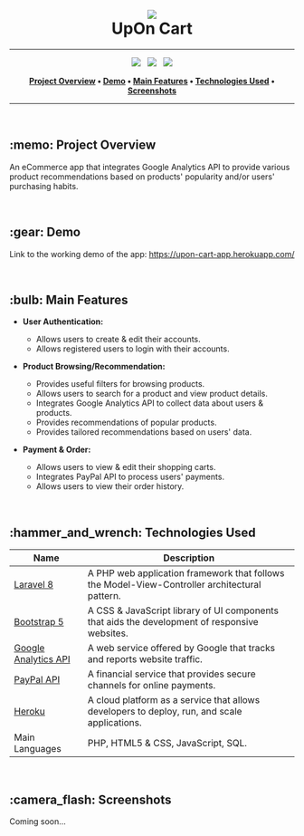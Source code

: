<h1 align="center">
  <br>
    <img src="https://user-images.githubusercontent.com/41291862/120219133-966cf680-c1ef-11eb-9ca6-cb52f55bcf77.png">
  <br>
    UpOn Cart
  <br>
</h1>

---

<p align="center">
  <a href="https://github.com/tylerhgv/upon-cart-app/releases"><img src="https://img.shields.io/github/v/tag/tylerhgv/upon-cart-app?label=%20version&style=for-the-badge"></a>
  &nbsp;
  <a href="https://github.com/tylerhgv/upon-cart-app/issues/"><img src="https://img.shields.io/github/issues-raw/tylerhgv/upon-cart-app?color=orange&style=for-the-badge"></a>
  &nbsp;
  <a href="https://github.com/tylerhgv/upon-cart-app/milestones/"><img src="https://img.shields.io/github/milestones/progress-percent/tylerhgv/upon-cart-app/1?color=brightgreen&style=for-the-badge"></a>    
</p>

<p align="center">
  <strong>
    <a href="#overview">Project Overview</a> •
    <a href="#demo">Demo</a> •
    <a href="#features">Main Features</a> •
    <a href="#tech">Technologies Used</a> •
    <a href="#screens">Screenshots</a>
  </strong>
</p>

---

<p>&nbsp;</p>
<h2 id="overview"> :memo: Project Overview </h2>

An eCommerce app that integrates Google Analytics API to provide various product recommendations based on products' popularity and/or users' purchasing habits.

<p>&nbsp;</p>
<h2 id="demo"> :gear: Demo </h2>

Link to the working demo of the app: https://upon-cart-app.herokuapp.com/

<p>&nbsp;</p>
<h2 id="features"> :bulb: Main Features </h2>

- **User Authentication:**

  - Allows users to create & edit their accounts.
  - Allows registered users to login with their accounts.

- **Product Browsing/Recommendation:**

  - Provides useful filters for browsing products.
  - Allows users to search for a product and view product details.
  - Integrates Google Analytics API to collect data about users & products.
  - Provides recommendations of popular products.
  - Provides tailored recommendations based on users' data.

- **Payment & Order:**

  - Allows users to view & edit their shopping carts.
  - Integrates PayPal API to process users' payments.
  - Allows users to view their order history.

<p>&nbsp;</p>
<h2 id="tech"> :hammer_and_wrench: Technologies Used </h2>

| Name | Description |
| --- | --- |
| [Laravel 8](https://laravel.com/)  | A PHP web application framework that follows the Model-View-Controller architectural pattern. |
| [Bootstrap 5](https://getbootstrap.com/) | A CSS & JavaScript library of UI components that aids the development of responsive websites. |
| [Google Analytics API](https://developers.google.com/analytics) | A web service offered by Google that tracks and reports website traffic. |
| [PayPal API](https://developer.paypal.com/docs/api/overview/) | A financial service that provides secure channels for online payments. |
| [Heroku](https://www.heroku.com/home) | A cloud platform as a service that allows developers to deploy, run, and scale applications. |
| Main Languages | PHP, HTML5 & CSS, JavaScript, SQL. |

<p>&nbsp;</p>
<h2 id="screens"> :camera_flash: Screenshots </h2>

Coming soon...
